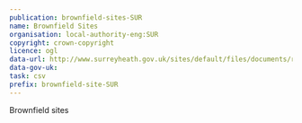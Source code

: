 ```yaml
---
publication: brownfield-sites-SUR
name: Brownfield Sites
organisation: local-authority-eng:SUR
copyright: crown-copyright
licence: ogl
data-url: http://www.surreyheath.gov.uk/sites/default/files/documents/residents/planning/planning-policy/brownfield/shbrownfieldregister181217.csv
data-gov-uk: 
task: csv
prefix: brownfield-site-SUR
---
```


Brownfield sites


